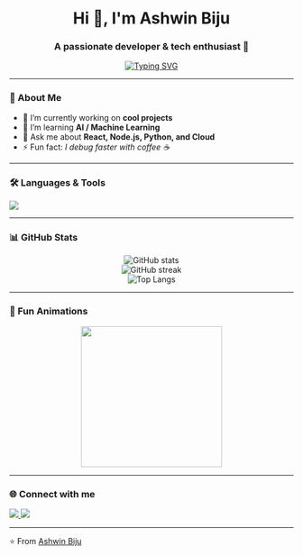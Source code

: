 <!-- Profile README -->

<h1 align="center">Hi 👋, I'm Ashwin Biju</h1>
<h3 align="center">A passionate developer & tech enthusiast 🚀</h3>

<!-- Typing animation -->
<p align="center">
  <a href="https://git.io/typing-svg">
    <img src="https://readme-typing-svg.demolab.com?font=Fira+Code&pause=1000&center=true&vCenter=true&width=435&lines=Full-stack+Developer;Open-Source+Contributor;Always+Learning+New+Things" alt="Typing SVG" />
  </a>
</p>

---

### 🚀 About Me
- 🔭 I’m currently working on **cool projects**  
- 🌱 I’m learning **AI / Machine Learning**  
- 💬 Ask me about **React, Node.js, Python, and Cloud**  
- ⚡ Fun fact: *I debug faster with coffee ☕*

---

### 🛠️ Languages & Tools
<p align="left">
  <img src="https://skillicons.dev/icons?i=js,ts,python,java,cpp,react,nodejs,express,mongodb,postgres,html,css,tailwind,git,docker,linux,vscode" />
</p>

---

### 📊 GitHub Stats
<p align="center">
  <img src="https://github-readme-stats.vercel.app/api?username=AshwinBiju&show_icons=true&theme=tokyonight" alt="GitHub stats" />
  <br/>
  <img src="https://github-readme-streak-stats.herokuapp.com/?user=AshwinBiju&theme=tokyonight" alt="GitHub streak" />
  <br/>
  <img src="https://github-readme-stats.vercel.app/api/top-langs/?username=AshwinBiju&layout=compact&theme=tokyonight" alt="Top Langs" />
</p>

---

### 🎯 Fun Animations
<p align="center">
  <img src="https://media.giphy.com/media/13HgwGsXF0aiGY/giphy.gif" width="250"/>
</p>

---

### 🌐 Connect with me
<p align="left">
  <a href="www.linkedin.com/in/ashhhwin2003" target="blank">
    <img src="https://img.shields.io/badge/-LinkedIn-blue?logo=linkedin&logoColor=white" />
  </a>
  <a href="mailto:ashhhwin2003@gmail.com" target="blank">
    <img src="https://img.shields.io/badge/-Email-red?logo=gmail&logoColor=white" />
  </a>
</p>

---

⭐️ From [Ashwin Biju](https://github.com/REGEN-HALOGEN)

